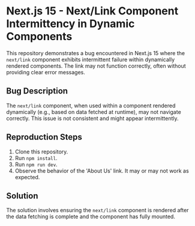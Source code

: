 # Next.js 15 - Next/Link Component Intermittency in Dynamic Components

This repository demonstrates a bug encountered in Next.js 15 where the `next/link` component exhibits intermittent failure within dynamically rendered components.  The link may not function correctly, often without providing clear error messages.

## Bug Description

The `next/link` component, when used within a component rendered dynamically (e.g., based on data fetched at runtime), may not navigate correctly. This issue is not consistent and might appear intermittently.

## Reproduction Steps

1. Clone this repository.
2. Run `npm install`.
3. Run `npm run dev`.
4. Observe the behavior of the 'About Us' link. It may or may not work as expected.

## Solution

The solution involves ensuring the `next/link` component is rendered after the data fetching is complete and the component has fully mounted.